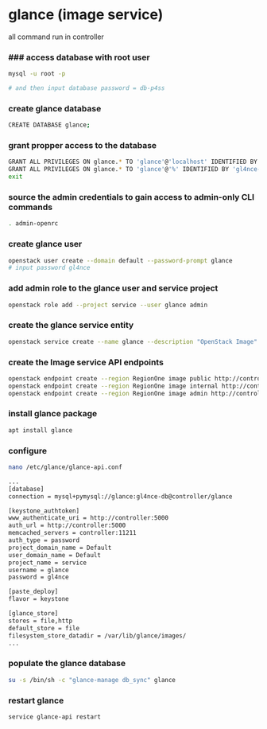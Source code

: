 # glance (image service)
all command run in controller

### ### access database with **root** user
```bash
mysql -u root -p

# and then input database password = db-p4ss
```

### create **glance** database
```bash
CREATE DATABASE glance;
```

### grant propper access to the database
```bash
GRANT ALL PRIVILEGES ON glance.* TO 'glance'@'localhost' IDENTIFIED BY 'gl4nce-db';
GRANT ALL PRIVILEGES ON glance.* TO 'glance'@'%' IDENTIFIED BY 'gl4nce-db';
exit
```

### source the admin credentials to gain access to admin-only CLI commands
```bash
. admin-openrc
```

### create **glance** user
```bash
openstack user create --domain default --password-prompt glance
# input password gl4nce
```

### add **admin** role to the **glance** user and **service** project
```bash
openstack role add --project service --user glance admin
```

### create the glance service entity
```bash
openstack service create --name glance --description "OpenStack Image" image
```

### create the Image service API endpoints
```bash
openstack endpoint create --region RegionOne image public http://controller:9292
openstack endpoint create --region RegionOne image internal http://controller:9292
openstack endpoint create --region RegionOne image admin http://controller:9292
```

### install **glance** package
```bash
apt install glance
```

### configure
```bash
nano /etc/glance/glance-api.conf

...
[database]
connection = mysql+pymysql://glance:gl4nce-db@controller/glance

[keystone_authtoken]
www_authenticate_uri = http://controller:5000
auth_url = http://controller:5000
memcached_servers = controller:11211
auth_type = password
project_domain_name = Default
user_domain_name = Default
project_name = service
username = glance
password = gl4nce

[paste_deploy]
flavor = keystone

[glance_store]
stores = file,http
default_store = file
filesystem_store_datadir = /var/lib/glance/images/
...
```

### populate the glance database
```bash
su -s /bin/sh -c "glance-manage db_sync" glance
```

### restart glance
```bash
service glance-api restart
```
